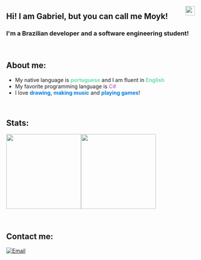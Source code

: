 [<img style="float:right" src="https://cdn-icons-png.flaticon.com/512/330/330430.png" width="25em"/>](https://github.com/Moykhaile/Moykhaile/pt_br/README.md)

## Hi! I am Gabriel, but you can call me Moyk!
### I'm a Brazilian developer and a software engineering student!

</br>

## About me:
* My native language is <b style="color: #6cdca9">portuguese</b> and I am fluent in <b style="color: #6cdca9">English</b>
* My favorite programming language is <b style="color: #cf7bca">C#</b>
* I love <b style="color: #047ce2">drawing</b>, <b style="color: #047ce2">making music</b> and <b style="color: #047ce2">playing games</b>!

</br>

## Stats:
<img height="200em" src="https://github-readme-stats.vercel.app/api?username=Moykhaile&show_icons=true&theme=cobalt&count_private=true&hide_border=true"><img height="200em" src="https://github-readme-stats.vercel.app/api/top-langs/?username=Moykhaile&layout=compact&theme=cobalt&count_private=true&hide_border=true">

</br>

## Contact me:
[![Email](https://img.shields.io/badge/Gmail-D14836?style=for-the-badge&logo=gmail&color=20344c&labelColor=20344c&logoColor=6bd9a7
)](mailto:moykhaile.contact@gmail.com)